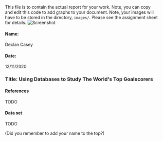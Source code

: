 This file is to contain the actual report for your work. Note, you can copy and edit this code to add graphs to your document. Note, your images will have to be stored in the directory, `images/`. Please see the assignment sheet for details. 
![Screenshot](images/blueCat.png)


#### Name:
Declan Casey

#### Date:
12/11/2020

### Title: Using Databases to Study The World's Top Goalscorers








#### References
TODO

#### Data set
TODO 


(Did you remember to add your name to the top?)
